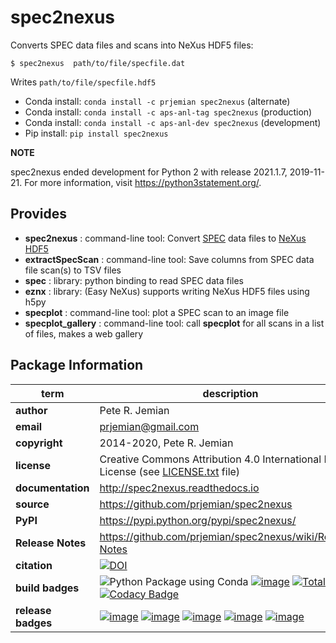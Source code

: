 spec2nexus
==========

Converts SPEC data files and scans into NeXus HDF5 files:

    $ spec2nexus  path/to/file/specfile.dat

Writes `path/to/file/specfile.hdf5`

- Conda install:  `conda install -c prjemian spec2nexus` (alternate)
- Conda install:  `conda install -c aps-anl-tag spec2nexus` (production)
- Conda install:  `conda install -c aps-anl-dev spec2nexus` (development)
- Pip install:  `pip install spec2nexus`

**NOTE**

spec2nexus ended development for Python 2 with release 2021.1.7, 2019-11-21.
For more information, visit https://python3statement.org/.

Provides
--------

-   **spec2nexus** : command-line tool: Convert
    [SPEC](http://certif.com) data files to
    [NeXus](http://nexusformat.org) [HDF5](http://hdfgroup.org)
-   **extractSpecScan** : command-line tool: Save columns from SPEC data
    file scan(s) to TSV files
-   **spec** : library: python binding to read SPEC data files
-   **eznx** : library: (Easy NeXus) supports writing NeXus HDF5 files
    using h5py
-   **specplot** : command-line tool: plot a SPEC scan to an image file
-   **specplot\_gallery** : command-line tool: call **specplot** for all
    scans in a list of files, makes a web gallery

Package Information
-------------------

term | description
--- | ---
**author** | Pete R. Jemian
**email** | prjemian@gmail.com
**copyright** | 2014-2020, Pete R. Jemian
**license** | Creative Commons Attribution 4.0 International Public License (see [LICENSE.txt](http://spec2nexus.readthedocs.io/en/latest/license.html) file)
**documentation** | <http://spec2nexus.readthedocs.io>
**source** | <https://github.com/prjemian/spec2nexus>
**PyPI** | <https://pypi.python.org/pypi/spec2nexus/>
**Release Notes** | <https://github.com/prjemian/spec2nexus/wiki/Release-Notes>
**citation** | [![DOI](https://zenodo.org/badge/DOI/10.5281/zenodo.3246491.svg)](https://doi.org/10.5281/zenodo.3246491)
**build badges** | ![Python Package using Conda](https://github.com/prjemian/spec2nexus/workflows/Python%20Package%20using%20Conda/badge.svg) [![image](https://coveralls.io/repos/github/prjemian/spec2nexus/badge.svg?branch=master)](https://coveralls.io/github/prjemian/spec2nexus?branch=master)    [![Total alerts](https://img.shields.io/lgtm/alerts/g/prjemian/spec2nexus.svg?logo=lgtm&logoWidth=18)](https://lgtm.com/projects/g/prjemian/spec2nexus/alerts/)   [![Codacy Badge](https://app.codacy.com/project/badge/Grade/58888d7def9e4cedb167b94c8fe53a26)](https://www.codacy.com/gh/prjemian/spec2nexus/dashboard?utm_source=github.com&amp;utm_medium=referral&amp;utm_content=prjemian/spec2nexus&amp;utm_campaign=Badge_Grade)
**release badges** | [![image](https://img.shields.io/pypi/pyversions/spec2nexus.svg)](https://pypi.python.org/pypi/spec2nexus)    [![image](https://img.shields.io/github/tag/prjemian/spec2nexus.svg)](https://github.com/prjemian/spec2nexus/tags)    [![image](https://img.shields.io/github/release/prjemian/spec2nexus.svg)](https://github.com/prjemian/spec2nexus/releases)    [![image](https://img.shields.io/pypi/v/spec2nexus.svg)](https://pypi.python.org/pypi/spec2nexus/)    [![image](https://anaconda.org/prjemian/spec2nexus/badges/version.svg)](https://anaconda.org/prjemian/spec2nexus)
